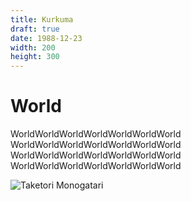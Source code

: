 ```yaml
---
title: Kurkuma
draft: true
date: 1988-12-23
width: 200
height: 300
---
```

# World

WorldWorldWorldWorldWorldWorldWorld WorldWorldWorldWorldWorldWorldWorld WorldWorldWorldWorldWorldWorldWorld WorldWorldWorldWorldWorldWorldWorld

![Taketori Monogatari](1.jpeg)
